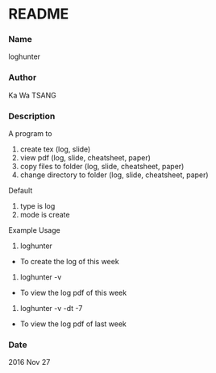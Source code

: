 # README #
### Name ###
loghunter

### Author ###
Ka Wa TSANG

### Description ###

A program to 

1. create tex                 (log, slide)
1. view pdf                   (log, slide, cheatsheet, paper)
1. copy files to folder       (log, slide, cheatsheet, paper)
1. change directory to folder (log, slide, cheatsheet, paper) 

Default

1. type is log 
1. mode is create

Example Usage 

1. loghunter

* To create the log of this week

1. loghunter -v

* To view the log pdf of this week

1. loghunter -v -dt -7

* To view the log pdf of last week

### Date ###
2016 Nov 27